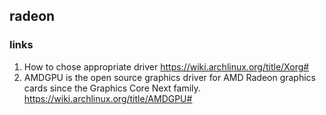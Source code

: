 ## radeon

### links

1. How to chose appropriate driver
	https://wiki.archlinux.org/title/Xorg#
3. AMDGPU is the open source graphics driver for AMD Radeon graphics cards since the Graphics Core Next family.
	https://wiki.archlinux.org/title/AMDGPU#
